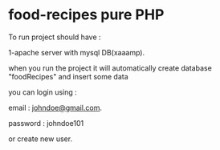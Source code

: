 # food-recipes pure PHP

To run project should have :

1-apache server with mysql DB(xaaamp).

when you run the project it will automatically create database "foodRecipes" and insert some data

you can login using :

email : johndoe@gmail.com.

password : johndoe101

or create new user.
